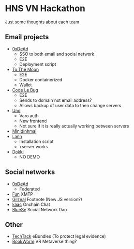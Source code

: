 # HNS VN Hackathon
Just some thoughts about each team



## Email projects
- [0xDeAd](/0xDeAd.md)
  - SSO to both email and social network
  - E2E
  - Deployment script
- [To The Moon](/to-the-moon.md)
  - E2E
  - Docker containerized
  - Wallet
- [Code Le Bug](/code-le-bug.md)
  - E2E
  - Sends to domain not email address?
  - Allows backup of user data to then change servers
- [Uno](/uno.md)
  - Varo auth
  - New frontend
  - Not sure if it is really actually working between servers
- [Minidinhmai](/minidinhmai.md)
- [Lann](/lann.md)
  - Installation script
  - xserver works
- [Dokki](/dokki.md)
  - NO DEMO

## Social networks
- [0xDeAd](/0xDeAd.md)
  - Federated
- [Fun](/fun.md) XMTP
- [Gilzeal](/Gilzeal.md) Footnote (New JS version?)
- [kaac](/kaac.md) Onchain Chat
- [BlueSe](/bluese.md) Social Network Dao

## Other
- [TechTack](/TechTack.md) eBundles (To protect legal evidence)
- [BookWorm](/book-worm.md) VR Metaverse thing?